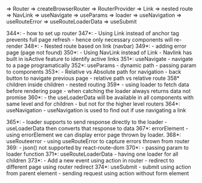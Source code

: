 => Router
=> createBrowserRouter
=> RouterProvider
=> Link
=> nested route
=> NavLink
=> useNavigate
=> useParams
=> loader
=> useNavigation
=> useRouteError
=> useRouteLoaderData
=> useSubmit

344*:
    - how to set up router
347*:
    - Using Link instead of anchor tag prevents full page refresh
    - hence only necessary components will re-render
348*:
    - Nested route based on link (navbar)
349*:
    - adding error page (page not found)
350*:
    - Using NavLink instead of Link
    - Navlink has built in isActive feature to identify active links
351*: useNavigate
    - navigate to a page programatically
352*: useParams
    - dynamic path
    - passing param to components
353*:
    - Relative vs Absolute path for navigation
    - back button to navigate previous page
    - relative path vs relative route
358* children inside children
    - nested routing
359*
    - using loader to fetch data before rendering page
    - when catching the loader always returns data not promise
360*:
    - the useLoaderData will be available in all components with
    same level and for children
    - but not for the higher level routers
364*: useNavigation
    - useNavigation is used to find out if use navigating a link
    
365*: 
    - loader supports to send response directly to the loader
    - useLoaderData then converts that response to data
367*: errorElement
    - using errorElement we can display error page thrown by loader.
368*: useRouteerror
    - using useRouteError to capture errors thrown from router
369:
    - json() not supported by react-route-dom
370*:
    - passing param to loader function
371*: useRouteLoaderData
    - having one loader for all children
373*:
    - Add a new event using action in router
    - redirect to different page using router redirect
374*: useSubmit
    - submit using action from parent element
    - sending request using action without form element

